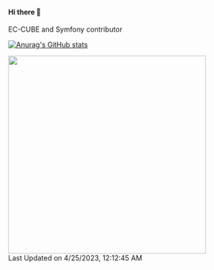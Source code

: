 #### Hi there 👋

EC-CUBE and Symfony contributor

[![Anurag's GitHub stats](https://github-readme-stats.vercel.app/api?username=kurozumi)](https://github.com/anuraghazra/github-readme-stats)

<!--START_SECTION:lapras-card-->
<a href="https://lapras.com/public/EUJNLVZ" target="_blank" rel="noopener noreferrer"><img src="https://lapras-card-generator.vercel.app/api/svg?e=3.65&b=2.85&i=3.37&b1=%23020E27&b2=%230E5593&i1=%23030E21&i2=%231688BF&l=ja" width="400" ></a>  
Last Updated on 4/25/2023, 12:12:45 AM
<!--END_SECTION:lapras-card-->

<!--
**kurozumi/kurozumi** is a ✨ _special_ ✨ repository because its `README.md` (this file) appears on your GitHub profile.

Here are some ideas to get you started:

- 🔭 I’m currently working on ...
- 🌱 I’m currently learning ...
- 👯 I’m looking to collaborate on ...
- 🤔 I’m looking for help with ...
- 💬 Ask me about ...
- 📫 How to reach me: ...
- 😄 Pronouns: ...
- ⚡ Fun fact: ...
-->
